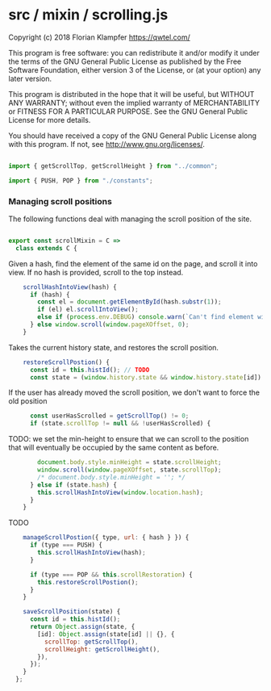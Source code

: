 # src / mixin / scrolling.js
Copyright (c) 2018 Florian Klampfer <https://qwtel.com/>

This program is free software: you can redistribute it and/or modify
it under the terms of the GNU General Public License as published by
the Free Software Foundation, either version 3 of the License, or
(at your option) any later version.

This program is distributed in the hope that it will be useful,
but WITHOUT ANY WARRANTY; without even the implied warranty of
MERCHANTABILITY or FITNESS FOR A PARTICULAR PURPOSE.  See the
GNU General Public License for more details.

You should have received a copy of the GNU General Public License
along with this program.  If not, see <http://www.gnu.org/licenses/>.


```js

import { getScrollTop, getScrollHeight } from "../common";

import { PUSH, POP } from "./constants";
```

### Managing scroll positions
The following functions deal with managing the scroll position of the site.


```js

export const scrollMixin = C =>
  class extends C {
```

Given a hash, find the element of the same id on the page, and scroll it into view.
If no hash is provided, scroll to the top instead.


```js
    scrollHashIntoView(hash) {
      if (hash) {
        const el = document.getElementById(hash.substr(1));
        if (el) el.scrollIntoView();
        else if (process.env.DEBUG) console.warn(`Can't find element with id ${hash}`);
      } else window.scroll(window.pageXOffset, 0);
    }
```

Takes the current history state, and restores the scroll position.


```js
    restoreScrollPostion() {
      const id = this.histId(); // TODO
      const state = (window.history.state && window.history.state[id]) || {};
```

If the user has already moved the scroll position, we don't want to force the old position


```js
      const userHasScrolled = getScrollTop() != 0;
      if (state.scrollTop != null && !userHasScrolled) {
```

TODO: we set the min-height to ensure that we can scroll to the position that will
eventually be occupied by the same content as before.


```js
        document.body.style.minHeight = state.scrollHeight;
        window.scroll(window.pageXOffset, state.scrollTop);
        /* document.body.style.minHeight = ''; */
      } else if (state.hash) {
        this.scrollHashIntoView(window.location.hash);
      }
    }
```

TODO


```js
    manageScrollPostion({ type, url: { hash } }) {
      if (type === PUSH) {
        this.scrollHashIntoView(hash);
      }

      if (type === POP && this.scrollRestoration) {
        this.restoreScrollPostion();
      }
    }

    saveScrollPosition(state) {
      const id = this.histId();
      return Object.assign(state, {
        [id]: Object.assign(state[id] || {}, {
          scrollTop: getScrollTop(),
          scrollHeight: getScrollHeight(),
        }),
      });
    }
  };
```


